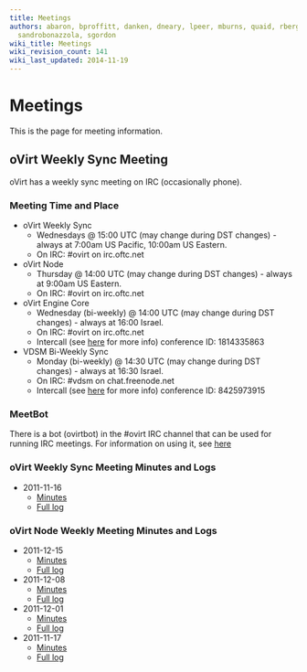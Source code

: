 ```yaml
---
title: Meetings
authors: abaron, bproffitt, danken, dneary, lpeer, mburns, quaid, rbergeron, rmiddle,
  sandrobonazzola, sgordon
wiki_title: Meetings
wiki_revision_count: 141
wiki_last_updated: 2014-11-19
---
```


# Meetings

This is the page for meeting information.

## oVirt Weekly Sync Meeting

oVirt has a weekly sync meeting on IRC (occasionally phone).

### Meeting Time and Place

*   oVirt Weekly Sync
    -   Wednesdays @ 15:00 UTC (may change during DST changes) - always at 7:00am US Pacific, 10:00am US Eastern.
    -   On IRC: #ovirt on irc.oftc.net
*   oVirt Node
    -   Thursday @ 14:00 UTC (may change during DST changes) - always at 9:00am US Eastern.
    -   On IRC: #ovirt on irc.oftc.net
*   oVirt Engine Core
    -   Wednesday (bi-weekly) @ 14:00 UTC (may change during DST changes) - always at 16:00 Israel.
    -   On IRC: #ovirt on irc.oftc.net
    -   Intercall (see [here](intercall) for more info) conference ID: 1814335863
*   VDSM Bi-Weekly Sync
    -   Monday (bi-weekly) @ 14:30 UTC (may change during DST changes) - always at 16:30 Israel.
    -   On IRC: #vdsm on chat.freenode.net
    -   Intercall (see [here](intercall) for more info) conference ID: 8425973915

### MeetBot

There is a bot (ovirtbot) in the #ovirt IRC channel that can be used for running IRC meetings. For information on using it, see [here](http://wiki.debian.org/MeetBot)

### oVirt Weekly Sync Meeting Minutes and Logs

*   2011-11-16
    -   [Minutes](http://ovirt.org/meetings/ovirt/2011/ovirt.2011-11-16-15.00.html)
    -   [Full log](http://ovirt.org/meetings/ovirt/2011/ovirt.2011-11-16-15.00.log.html)

### oVirt Node Weekly Meeting Minutes and Logs

*   2011-12-15
    -   [Minutes](http://ovirt.org/meetings/ovirt/2011/ovirt.2011-12-15-14.00.html)
    -   [Full log](http://ovirt.org/meetings/ovirt/2011/ovirt.2011-12-15-14.00.log.html)
*   2011-12-08
    -   [Minutes](http://ovirt.org/meetings/ovirt/2011/ovirt.2011-12-08-14.00.html)
    -   [Full log](http://ovirt.org/meetings/ovirt/2011/ovirt.2011-12-08-14.00.log.html)
*   2011-12-01
    -   [Minutes](http://ovirt.org/meetings/ovirt/2011/ovirt.2011-12-01-14.00.html)
    -   [Full log](http://ovirt.org/meetings/ovirt/2011/ovirt.2011-12-01-14.00.log.html)
*   2011-11-17
    -   [Minutes](http://ovirt.org/meetings/ovirt/2011/ovirt.2011-11-17-14.01.html)
    -   [Full log](http://ovirt.org/meetings/ovirt/2011/ovirt.2011-11-17-14.01.log.html)
